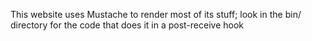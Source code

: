 
This website uses Mustache to render most of its stuff; look in the bin/
directory for the code that does it in a post-receive hook